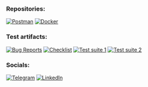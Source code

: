 ### Repositories:
[![Postman](https://img.shields.io/badge/Postman_Collection-FF6C37?style=for-the-badge&logo=Postman&logoColor=white)](https://www.postman.com/navigation-engineer-23958700/workspace/postman-collection)
[![Docker](https://img.shields.io/badge/Docker-2496ED?style=for-the-badge&logo=docker&logoColor=white)](https://github.com/aleksey890/Docker)

### Test artifacts:
[![Bug Reports](https://img.shields.io/badge/-Bug_Reports-4285F4?style=for-the-badge&logo=openbugbounty&logoColor=white)](https://docs.google.com/document/d/1DDQKYmhrT-DOeHq0pRI6Ys-imaXIriHkZvAJeL--EVU/edit?usp=sharing)
[![Checklist](https://img.shields.io/badge/-Checklist-4285F4?style=for-the-badge&logo=checkmarx&logoColor=white)](https://docs.google.com/spreadsheets/d/1OSD9XweEVE6WxM6QCcEg6wOaDW0pOGB0O7NG5FLd990/edit#gid=1196244933)
[![Test suite 1](https://img.shields.io/badge/-Test_suite_1-4285F4?style=for-the-badge&logo=googledocs&logoColor=white)](https://docs.google.com/spreadsheets/d/1FNijcv6qUDVt78MLBAz104dyUC32IYfwWctWrRaUSp0/edit#gid=1490272207)
[![Test suite 2](https://img.shields.io/badge/-Test_suite_2-4285F4?style=for-the-badge&logo=googledocs&logoColor=white)](https://docs.google.com/spreadsheets/d/1dxPLNz_x9RmI4fN1Veey1SCX-1Asz9ZBTpeepQj07Dw/edit#gid=2115043055)


### Socials:
[![Telegram](https://img.shields.io/badge/Telegram-26A5E4?style=for-the-badge&logo=telegram&logoColor=white)](https://t.me/alexey408)
[![LinkedIn](https://img.shields.io/badge/LinkedIn-0077B5?style=for-the-badge&logo=linkedin&logoColor=white)](https://www.linkedin.com/in/alexey408/)